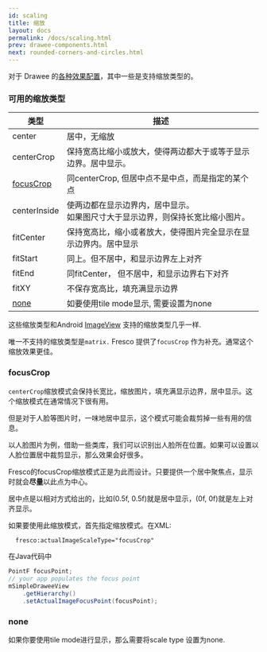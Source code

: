 ```yaml
---
id: scaling
title: 缩放
layout: docs
permalink: /docs/scaling.html
prev: drawee-components.html
next: rounded-corners-and-circles.html
---
```

对于 Drawee 的[各种效果配置](drawee-components.html)，其中一些是支持缩放类型的。

### 可用的缩放类型

| 类型 | 描述 |
| --------- | ----------- |
| center | 居中，无缩放 |
| centerCrop | 保持宽高比缩小或放大，使得两边都大于或等于显示边界。居中显示。|
| [focusCrop](#focusCrop) | 同centerCrop, 但居中点不是中点，而是指定的某个点|
| centerInside | 使两边都在显示边界内，居中显示。<br/>如果图尺寸大于显示边界，则保持长宽比缩小图片。|
| fitCenter | 保持宽高比，缩小或者放大，使得图片完全显示在显示边界内。居中显示|
| fitStart | 同上。但不居中，和显示边界左上对齐|
| fitEnd | 同fitCenter， 但不居中，和显示边界右下对齐|
| fitXY | 不保存宽高比，填充满显示边界|
| [none](#none) | 如要使用tile mode显示, 需要设置为none|

这些缩放类型和Android [ImageView](http://developer.android.com/reference/android/widget/ImageView.ScaleType.html) 支持的缩放类型几乎一样.

唯一不支持的缩放类型是`matrix.` Fresco 提供了`focusCrop` 作为补充。通常这个缩放效果更佳。

### focusCrop

`centerCrop`缩放模式会保持长宽比，缩放图片，填充满显示边界，居中显示。这个缩放模式在通常情况下很有用。

但是对于人脸等图片时，一味地居中显示，这个模式可能会裁剪掉一些有用的信息。

以人脸图片为例，借助一些类库，我们可以识别出人脸所在位置。如果可以设置以人脸位置居中裁剪显示，那么效果会好很多。

Fresco的focusCrop缩放模式正是为此而设计。只要提供一个居中聚焦点，显示时就会**尽量**以此点为中心。

居中点是以相对方式给出的，比如(0.5f, 0.5f)就是居中显示，(0f, 0f)就是左上对齐显示。

如果要使用此缩放模式，首先指定缩放模式。在XML:

```xml
  fresco:actualImageScaleType="focusCrop"
```
  
在Java代码中
  
```java
PointF focusPoint;
// your app populates the focus point
mSimpleDraweeView
    .getHierarchy()
    .setActualImageFocusPoint(focusPoint);
```

### none

如果你要使用tile mode进行显示，那么需要将scale type 设置为none.
